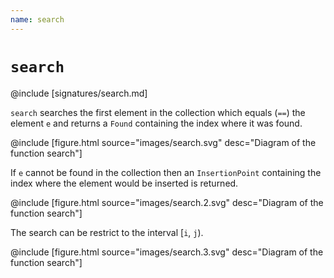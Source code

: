 ```yaml
---
name: search
---
```


# `search`

@include [signatures/search.md]

`search` searches the first element in the collection which equals (`==`) the element `e` and returns
a `Found` containing the index where it was found.

@include [figure.html source="images/search.svg" desc="Diagram of the function search"]

If `e` cannot be found in the collection then an `InsertionPoint` containing the index where the element
would be inserted is returned.

@include [figure.html source="images/search.2.svg" desc="Diagram of the function search"]

The search can be restrict to the interval [`i`, `j`).

@include [figure.html source="images/search.3.svg" desc="Diagram of the function search"]
